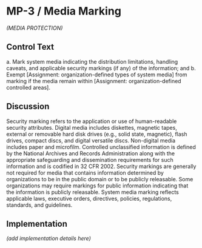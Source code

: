# MP-3 / Media Marking

_(MEDIA PROTECTION)_

## Control Text


a. Mark system media indicating the distribution limitations, handling caveats, and applicable security markings (if any) of the information; and
b. Exempt [Assignment: organization-defined types of system media] from marking if the media remain within [Assignment: organization-defined controlled areas].

## Discussion

Security marking refers to the application or use of human-readable security attributes. Digital media includes diskettes, magnetic tapes, external or removable hard disk drives (e.g., solid state, magnetic), flash drives, compact discs, and digital versatile discs. Non-digital media includes paper and microfilm. Controlled unclassified information is defined by the National Archives and Records Administration along with the appropriate safeguarding and dissemination requirements for such information and is codified in 32 CFR 2002. Security markings are generally not required for media that contains information determined by organizations to be in the public domain or to be publicly releasable. Some organizations may require markings for public information indicating that the information is publicly releasable. System media marking reflects applicable laws, executive orders, directives, policies, regulations, standards, and guidelines.

## Implementation

_(add implementation details here)_